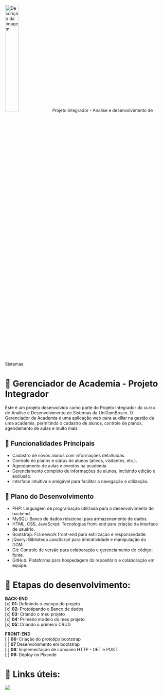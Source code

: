 <img src="https://painel.posdomboscoead.com.br/assets/uploads/143/cfe9b-logo-dom-bosco.png" alt="Descrição da imagem" style="width: 30%">
Projeto integrador - Analise e desenvolvimento de Sistemas


# 📝 Gerenciador de Academia - Projeto Integrador

Este é um projeto desenvolvido como parte do Projeto Integrador do curso de Análise e Desenvolvimento de Sistemas da UniDomBosco. O Gerenciador de Academia é uma aplicação web para auxiliar na gestão de uma academia, permitindo o cadastro de alunos, controle de planos, agendamento de aulas e muito mais.

## 🔧 Funcionalidades Principais

- Cadastro de novos alunos com informações detalhadas.
- Controle de planos e status de alunos (ativos, visitantes, etc.).
- Agendamento de aulas e eventos na academia.
- Gerenciamento completo de informações de alunos, incluindo edição e exclusão.
- Interface intuitiva e amigável para facilitar a navegação e utilização.

## 🔧 Plano do Desenvolvimento

- PHP: Linguagem de programação utilizada para o desenvolvimento do backend.
- MySQL: Banco de dados relacional para armazenamento de dados.
- HTML, CSS, JavaScript: Tecnologias front-end para criação da interface de usuário.
- Bootstrap: Framework front-end para estilização e responsividade.
- jQuery: Biblioteca JavaScript para interatividade e manipulação do DOM.
- Git: Controle de versão para colaboração e gerenciamento do código-fonte.
- GitHub: Plataforma para hospedagem do repositório e colaboração em equipe.


# 🔧 Etapas do desenvolvimento:

**BACK-END**  
[x] **01:** Definindo o escopo do projeto <br>
[x] **02:** Prototipando o Banco de dados <br>
[x] **03:** Criando o meu projeto <br>
[x] **04:** Primeiro modelo do meu projeto <br>
[x] **05:** Criando o primeiro CRUD <br>

**FRONT-END**  
[ ] **06:** Criação do prototipo bootstrap <br>
[ ] **07**  Desenvolvimento em bootstrap <br>
[ ] **08:** Implementação de consumo HTTP - GET e POST <br>
[ ] **09:** Deploy no Pixcode <br>

#  🔗 Links úteis:
[![](https://camo.githubusercontent.com/db52c5df4148a599b44fd19c8ba820267d9a7d1ce7d441f957086caa91d29f93/68747470733a2f2f696d672e736869656c64732e696f2f62616467652f4669676d612d4632344531453f7374796c653d666f722d7468652d6261646765266c6f676f3d6669676d61266c6f676f436f6c6f723d7768697465)](https://www.figma.com/)
